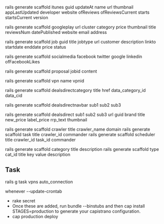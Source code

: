 rails generate scaffold itunes guid updateAt name url thumbnail appLastUpdated developer website ofReviews ofReviewsCurrent starts startsCurrent version

rails generate scaffold googleplay url cluster category price thumbnail title reviewsNum datePublished website email address

rails generate scaffold job guid title jobtype url customer description linkto startdate enddate price status 

rails generate scaffold socialmedia facebook twitter google linkedin ofFacebookLikes	 

rails generate scaffold proposal jobid content 

rails generate scaffold vpn name vpnid  	
 
rails generate scaffold dealsdirectcategory title href data_category_id data_cid
         
rails generate scaffold dealsdirectnavbar sub1 sub2 sub3 
    
rails generate scaffold dealsdirect sub1 sub2 sub3 url guid brand title new_price label_price rrp_text thumbnail             

rails generate scaffold crawler title crawler_name domain 
rails generate scaffold task title crawler_id commander
rails generate scaffold scheduler title crawler_id task_id commander

rails generate scaffold category title description
rails generate scaffold type cat_id title key value description 

    
## Task
rails g task vpns auto_connection

whenever --update-crontab
    
* rake secret
* Once these are added, run bundle --binstubs and then cap install STAGES=production to generate your capistrano configuration.
* cap production deploy